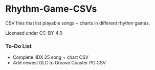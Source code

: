 # Rhythm-Game-CSVs
CSV files that list playable songs + charts in different rhythm games.

Licensed under CC-BY-4.0

### To-Do List
- Complete IIDX 25 song + chart CSV
- Add newest DLC to Groove Coaster PC CSV